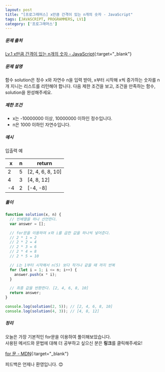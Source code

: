 ```yaml
---
layout: post
title: "[프로그래머스] x만큼 간격이 있는 n개의 숫자 - JavaScript"
tags: [JAVASCRIPT, PROGRAMMERS, LV1]
category: ['프로그래머스']
---
```


##### 문제 출처

[Lv.1 x만큼 간격이 있는 n개의 숫자 - JavaScript](https://programmers.co.kr/learn/courses/30/lessons/12954?language=javascript){:target="\_blank"}

##### 문제 설명

함수 solution은 정수 x와 자연수 n을 입력 받아, x부터 시작해 x씩 증가하는 숫자를 n개 지니는 리스트를 리턴해야 합니다. 다음 제한 조건을 보고, 조건을 만족하는 함수, solution을 완성해주세요.

##### 제한 조건

- x는 -10000000 이상, 10000000 이하인 정수입니다.
- n은 1000 이하인 자연수입니다.

##### 예시

입출력 예

| x   | n   | return           |
| --- | --- | ---------------- |
| 2   | 5   | [2, 4, 6, 8, 10] |
| 4   | 3   | [4, 8, 12]       |
| -4  | 2   | [-4, -8]         |

##### 풀이

```javascript
function solution(x, n) {
  // 빈배열을 하나 선언한다.
  var answer = [];

  // for문을 이용하여 x와 i를 곱한 값을 하나씩 넣어준다.
  // 2 * 1 = 2
  // 2 * 2 = 4
  // 2 * 3 = 6
  // 2 * 4 = 8
  // 2 * 5 = 10

  // i는 1부터 시작해서 n(5) 보다 작거나 같을 때 까지 반복
  for (let i = 1; i <= n; i++) {
    answer.push(x * i);
  }

  // 최종 값을 반환한다. [2, 4, 6, 8, 10]
  return answer;
}

console.log(solution(2, 5)); // [2, 4, 6, 8, 10]
console.log(solution(4, 3)); // [4, 8, 12]
```

##### 정리

오늘은 가장 기본적인 for문을 이용하여 풀이해보았습니다.<br />
사용된 메서드와 문법에 대해 더 공부하고 싶으신 분은 **링크**를 클릭해주세요!

[for 문 - MDN](https://developer.mozilla.org/ko/docs/Web/JavaScript/Reference/Statements/for){:target="\_blank"}

피드백은 언제나 환영입니다. 😊
